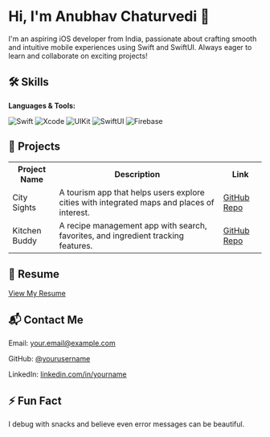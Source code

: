 </style>
</head>
<body>
  <h1>Hi, I'm Anubhav Chaturvedi 👋</h1>
  <p>I'm an aspiring iOS developer from India, passionate about crafting smooth and intuitive mobile experiences using Swift and SwiftUI. Always eager to learn and collaborate on exciting projects!</p>

  <div class="section">
    <h2>🛠️ Skills</h2>
    <div class="skills">
      <p><strong>Languages & Tools:</strong></p>
      <img src="https://img.shields.io/badge/Swift-F05138?style=for-the-badge&logo=swift&logoColor=white" alt="Swift">
      <img src="https://img.shields.io/badge/Xcode-147EFB?style=for-the-badge&logo=xcode&logoColor=white" alt="Xcode">
      <img src="https://img.shields.io/badge/UIKit-000000?style=for-the-badge&logo=apple&logoColor=white" alt="UIKit">
      <img src="https://img.shields.io/badge/SwiftUI-5E5E5E?style=for-the-badge&logo=apple&logoColor=white" alt="SwiftUI">
      <img src="https://img.shields.io/badge/Firebase-FFCA28?style=for-the-badge&logo=firebase&logoColor=black" alt="Firebase">
    </div>
  </div>

  <div class="section">
    <h2>📱 Projects</h2>
    <table>
      <tr>
        <th>Project Name</th>
        <th>Description</th>
        <th>Link</th>
      </tr>
      <tr>
        <td>City Sights</td>
        <td>A tourism app that helps users explore cities with integrated maps and places of interest.</td>
        <td><a href="https://github.com/yourusername/city-sights" target="_blank">GitHub Repo</a></td>
      </tr>
      <tr>
        <td>Kitchen Buddy</td>
        <td>A recipe management app with search, favorites, and ingredient tracking features.</td>
        <td><a href="https://github.com/yourusername/kitchen-buddy" target="_blank">GitHub Repo</a></td>
      </tr>
    </table>
  </div>

  <div class="section">
    <h2>📄 Resume</h2>
    <p><a href="https://your-link.com/resume.pdf" target="_blank">View My Resume</a></p>
  </div>

  <div class="section">
    <h2>📬 Contact Me</h2>
    <p>Email: <a href="mailto:your.email@example.com">your.email@example.com</a></p>
    <p>GitHub: <a href="https://github.com/yourusername" target="_blank">@yourusername</a></p>
    <p>LinkedIn: <a href="https://linkedin.com/in/yourname" target="_blank">linkedin.com/in/yourname</a></p>
  </div>

  <div class="section">
    <h2>⚡ Fun Fact</h2>
    <p>I debug with snacks and believe even error messages can be beautiful.</p>
  </div>
</body>
</html>

